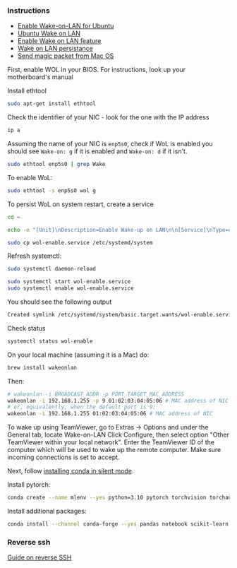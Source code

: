 ### Instructions
* [Enable Wake-on-LAN for Ubuntu](https://www.maketecheasier.com/enable-wake-on-lan-ubuntu/)
* [Ubuntu Wake on LAN](https://help.ubuntu.com/community/WakeOnLan)
* [Enable Wake on LAN feature](https://www.golinuxcloud.com/wake-on-lan-ubuntu/#Enable_Wake_on_Lan_Feature)
* [Wake on LAN persistance](https://ubuntu-mate.community/t/wake-on-lan-persistance-issues-22-04/25600/2)
* [Send magic packet from Mac OS](https://apple.stackexchange.com/questions/95246/wake-other-computers-from-mac-osx#229596)

First, enable WOL in your BIOS. For instructions, look up your motherboard's manual

Install ethtool
```bash
sudo apt-get install ethtool
```

Check the identifier of your NIC - look for the one with the IP address
```bash
ip a
```

Assuming the name of your NIC is `enp5s0`, check if WoL is enabled you should see `Wake-on: g` if it is enabled and `Wake-on: d` if it isn't.

```bash
sudo ethtool enp5s0 | grep Wake
```

To enable WoL:
```bash
sudo ethtool -s enp5s0 wol g
```

To persist WoL on system restart, create a service
```bash
cd ~

echo -e "[Unit]\nDescription=Enable Wake-up on LAN\n\n[Service]\nType=oneshot\nExecStart=$(which ethtool) -s enp5s0 wol g\n\n[Install]\nWantedBy=basic.target" > wol-enable.service

sudo cp wol-enable.service /etc/systemd/system
```

Refresh systemctl:
```bash
sudo systemctl daemon-reload

sudo systemctl start wol-enable.service 
sudo systemctl enable wol-enable.service
```

You should see the following output
```bash
Created symlink /etc/systemd/system/basic.target.wants/wol-enable.service → /etc/systemd/system/wol-enable.service.
```

Check status
```bash
systemctl status wol-enable
```

On your local machine (assuming it is a Mac) do:
```bash
brew install wakeonlan
```

Then:
```bash
# wakeonlan -i BROADCAST_ADDR -p PORT TARGET_MAC_ADDRESS
wakeonlan -i 192.168.1.255 -p 9 01:02:03:04:05:06 # MAC address of NIC
# or, equivalently, when the default port is 9:
wakeonlan -i 192.168.1.255 01:02:03:04:05:06 # MAC address of NIC
```

To wake up using TeamViewer, go to Extras -> Options and under the General tab, locate Wake-on-LAN
Click Configure, then select option "Other TeamViewer within your local network".
Enter the TeamViewer ID of the computer which will be used to wake up the remote computer.
Make sure incoming connections is set to accept.


Next, follow [installing conda in silent mode](https://docs.anaconda.com/anaconda/install/silent-mode/).

Install pytorch:
```bash
conda create --name mlenv --yes python=3.10 pytorch torchvision torchaudio pytorch-cuda=11.6 -c pytorch -c nvidia
```

Install additional packages:
```bash
conda install --channel conda-forge --yes pandas notebook scikit-learn
```

### Reverse ssh

[Guide on reverse SSH](https://www.howtogeek.com/428413/what-is-reverse-ssh-tunneling-and-how-to-use-it/)
